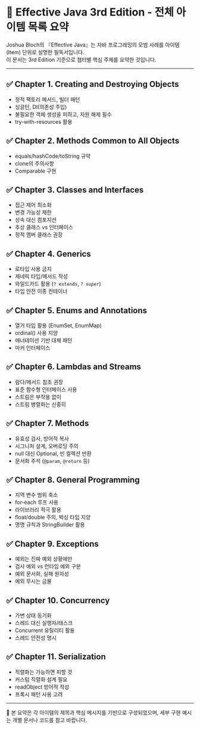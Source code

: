 # 📘 Effective Java 3rd Edition - 전체 아이템 목록 요약

Joshua Bloch의 『Effective Java』는 자바 프로그래밍의 모범 사례를 아이템(Item) 단위로 설명한 필독서입니다.  
이 문서는 3rd Edition 기준으로 챕터별 핵심 주제를 요약한 것입니다.

---

## ✅ Chapter 1. Creating and Destroying Objects
- 정적 팩토리 메서드, 빌더 패턴
- 싱글턴, DI(의존성 주입)
- 불필요한 객체 생성을 피하고, 자원 해제 필수
- try-with-resources 활용

## ✅ Chapter 2. Methods Common to All Objects
- equals/hashCode/toString 규약
- clone의 주의사항
- Comparable 구현

## ✅ Chapter 3. Classes and Interfaces
- 접근 제어 최소화
- 변경 가능성 제한
- 상속 대신 컴포지션
- 추상 클래스 vs 인터페이스
- 정적 멤버 클래스 권장

## ✅ Chapter 4. Generics
- 로타입 사용 금지
- 제네릭 타입/메서드 작성
- 와일드카드 활용 (`? extends`, `? super`)
- 타입 안전 이종 컨테이너

## ✅ Chapter 5. Enums and Annotations
- 열거 타입 활용 (EnumSet, EnumMap)
- ordinal() 사용 지양
- 애너테이션 기반 대체 패턴
- 마커 인터페이스

## ✅ Chapter 6. Lambdas and Streams
- 람다/메서드 참조 권장
- 표준 함수형 인터페이스 사용
- 스트림은 부작용 없이
- 스트림 병렬화는 신중히

## ✅ Chapter 7. Methods
- 유효성 검사, 방어적 복사
- 시그니처 설계, 오버로딩 주의
- null 대신 Optional, 빈 컬렉션 반환
- 문서화 주석 (`@param`, `@return` 등)

## ✅ Chapter 8. General Programming
- 지역 변수 범위 축소
- for-each 루프 사용
- 라이브러리 적극 활용
- float/double 주의, 박싱 타입 지양
- 명명 규칙과 StringBuilder 활용

## ✅ Chapter 9. Exceptions
- 예외는 진짜 예외 상황에만
- 검사 예외 vs 런타임 예외 구분
- 예외 문서화, 실패 원자성
- 예외 무시는 금물

## ✅ Chapter 10. Concurrency
- 가변 상태 동기화
- 스레드 대신 실행자/태스크
- Concurrent 유틸리티 활용
- 스레드 안전성 명시

## ✅ Chapter 11. Serialization
- 직렬화는 가능하면 피할 것
- 커스텀 직렬화 설계 필요
- readObject 방어적 작성
- 프록시 패턴 사용 고려

---

📌 본 요약은 각 아이템의 제목과 핵심 메시지를 기반으로 구성되었으며, 세부 구현 예시는 개별 문서나 코드를 참고 바랍니다.
